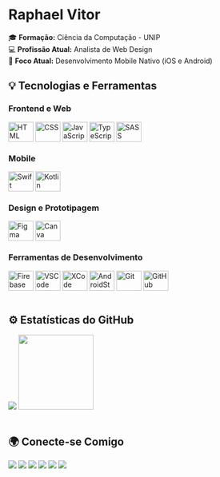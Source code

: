 # Raphael Vitor

🎓 <strong>Formação:</strong> Ciência da Computação - UNIP<br>
💻 <strong>Profissão Atual:</strong> Analista de Web Design<br>
📱 <strong>Foco Atual:</strong> Desenvolvimento Mobile Nativo (iOS e Android)
<br>

## 💡 Tecnologias e Ferramentas

### Frontend e Web

<div style="display: inline_block">
  <img align="center" alt="HTML" height="40" width="50" src="https://cdn.jsdelivr.net/gh/devicons/devicon@latest/icons/html5/html5-original.svg">
  <img align="center" alt="CSS" height="40" width="50" src="https://cdn.jsdelivr.net/gh/devicons/devicon@latest/icons/css3/css3-original.svg">
  <img align="center" alt="JavaScript" height="40" width="50" src="https://cdn.jsdelivr.net/gh/devicons/devicon@latest/icons/javascript/javascript-original.svg">
  <img align="center" alt="TypeScript" height="40" width="50" src="https://cdn.jsdelivr.net/gh/devicons/devicon@latest/icons/typescript/typescript-original.svg">
  <img align="center" alt="SASS" height="40" width="50" src="https://cdn.jsdelivr.net/gh/devicons/devicon@latest/icons/sass/sass-original.svg">
</div>

### Mobile

<div style="display: inline_block">
  <img align="center" alt="Swift" height="40" width="50" src="https://cdn.jsdelivr.net/gh/devicons/devicon@latest/icons/swift/swift-original.svg">
  <img align="center" alt="Kotlin" height="40" width="50" src="https://cdn.jsdelivr.net/gh/devicons/devicon@latest/icons/kotlin/kotlin-original.svg">
</div>

### Design e Prototipagem

<div style="display: inline_block">
  <img align="center" alt="Figma" height="40" width="50" src="https://cdn.jsdelivr.net/gh/devicons/devicon@latest/icons/figma/figma-original.svg">
  <img align="center" alt="Canva" height="40" width="50" src="https://cdn.jsdelivr.net/gh/devicons/devicon@latest/icons/canva/canva-original.svg">
</div>

### Ferramentas de Desenvolvimento

<div style="display: inline_block">
  <img align="center" alt="Firebase" height="40" width="50" src="https://cdn.jsdelivr.net/gh/devicons/devicon@latest/icons/firebase/firebase-original.svg">
  <img align="center" alt="VSCode" height="40" width="50" src="https://cdn.jsdelivr.net/gh/devicons/devicon@latest/icons/vscode/vscode-original.svg">
  <img align="center" alt="XCode" height="40" width="50" src="https://cdn.jsdelivr.net/gh/devicons/devicon@latest/icons/xcode/xcode-original.svg">
  <img align="center" alt="AndroidStudio" height="40" width="50" src="https://cdn.jsdelivr.net/gh/devicons/devicon@latest/icons/androidstudio/androidstudio-original.svg">
  <img align="center" alt="Git" height="40" width="50" src="https://cdn.jsdelivr.net/gh/devicons/devicon@latest/icons/git/git-original.svg">
  <img align="center" alt="GitHub" height="40" width="50" src="https://cdn.jsdelivr.net/gh/devicons/devicon@latest/icons/github/github-original.svg">
</div>
<br>

## ⚙️ Estatísticas do GitHub

<div style="display: inline_block">
  <img src="https://github-readme-stats.vercel.app/api?username=snoorky&count_private=true&hide=prs,contribs&show_icons=true">
  <img height="150px" src="https://github-readme-stats.vercel.app/api/top-langs/?username=snoorky&layout=compact">
</div>
<br>

## 🌍 Conecte-se Comigo

<div style="display: inline_block">
  <a href="https://www.facebook.com/raphaelvitorlopes" target="_blank"><img src="https://img.shields.io/badge/Facebook-1877F2?style=for-the-badge&logo=facebook&logoColor=white"></a>
  <a href="https://www.instagram.com/sno.orky/" target="_blank"><img src="https://img.shields.io/badge/Instagram-E4405F?style=for-the-badge&logo=instagram&logoColor=white"></a>
  <a href="https://www.linkedin.com/in/raphaelvitor" target="_blank"><img src="https://img.shields.io/badge/LinkedIn-0077B5?style=for-the-badge&logo=linkedin&logoColor=white"></a>
  <a href="https://www.tiktok.com/@snoorky" target="_blank"><img src="https://img.shields.io/badge/TikTok-000000?style=for-the-badge&logo=tiktok&logoColor=white"></a>
  <a href="https://api.whatsapp.com/send?phone=5515997042300" target="_blank"><img src="https://img.shields.io/badge/WhatsApp-25D366?style=for-the-badge&logo=whatsapp&logoColor=white"></a>
  <a href="mailto:raphaelvitorlopes@icloud.com"><img src="https://img.shields.io/badge/Icloud-000000?style=for-the-badge&logo=apple&logoColor=white"></a>
</div>
